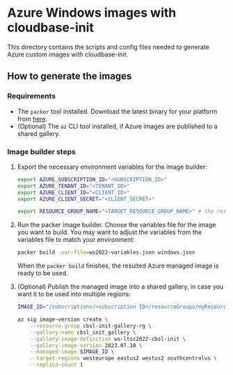 # Azure Windows images with cloudbase-init

This directory contains the scripts and config files needed to generate Azure custom images with cloudbase-init.

## How to generate the images

### Requirements

* The `packer` tool installed. Download the latest binary for your platform from [here](https://www.packer.io/downloads).
* (Optional) The `az` CLI tool installed, if Azure images are published to a shared gallery.

### Image builder steps

1. Export the necessary environment variables for the image builder:

    ```bash
    export AZURE_SUBSCRIPTION_ID="<SUBSCRIPTION_ID>"
    export AZURE_TENANT_ID="<TENANT_ID>"
    export AZURE_CLIENT_ID="<CLIENT_ID>"
    export AZURE_CLIENT_SECRET="<CLIENT_SECRET>"

    export RESOURCE_GROUP_NAME="<TARGET_RESOURCE_GROUP_NAME>" # the resulting image will be created in this resource group
    ```

1. Run the packer image builder. Choose the variables file for the image you want to build. You may want to adjust the variables from the variables file to match your environment:

    ```bash
    packer build -var-file=ws2022-variables.json windows.json
    ```

    When the `packer build` finishes, the resulted Azure managed image is ready to be used.

1. (Optional) Publish the managed image into a shared gallery, in case you want it to be used into multiple regions:

    ```bash
    IMAGE_ID="/subscriptions/<subscription ID>/resourceGroups/myResourceGroup/providers/Microsoft.Compute/images/myImage"

    az sig image-version create \
        --resource-group cbsl-init-gallery-rg \
        --gallery-name cbsl_init_gallery \
        --gallery-image-definition ws-ltsc2022-cbsl-init \
        --gallery-image-version 2023.07.10 \
        --managed-image $IMAGE_ID \
        --target-regions westeurope eastus2 westus2 southcentralus \
        --replica-count 1
    ```
